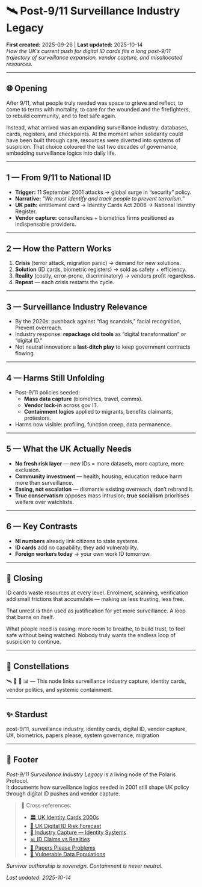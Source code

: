 # 🛰️ Post-9/11 Surveillance Industry Legacy  
**First created:** 2025-09-26 | **Last updated:** 2025-10-14  
*How the UK’s current push for digital ID cards fits a long post-9/11 trajectory of surveillance expansion, vendor capture, and misallocated resources.*  

---

## 🌐 Opening  

After 9/11, what people truly needed was space to grieve and reflect, to come to terms with mortality, to care for the wounded and the firefighters, to rebuild community, and to feel safe again.  

Instead, what arrived was an expanding surveillance industry: databases, cards, registers, and checkpoints. At the moment when solidarity could have been built through care, resources were diverted into systems of suspicion. That choice coloured the last two decades of governance, embedding surveillance logics into daily life.  

---

## 1 — From 9/11 to National ID  

- **Trigger:** 11 September 2001 attacks → global surge in “security” policy.  
- **Narrative:** *“We must identify and track people to prevent terrorism.”*  
- **UK path:** entitlement card → Identity Cards Act 2006 → National Identity Register.  
- **Vendor capture:** consultancies + biometrics firms positioned as indispensable providers.  

---

## 2 — How the Pattern Works  

1. **Crisis** (terror attack, migration panic) → demand for new solutions.  
2. **Solution** (ID cards, biometric registers) → sold as safety + efficiency.  
3. **Reality** (costly, error-prone, discriminatory) → vendors profit regardless.  
4. **Repeat** — each crisis restarts the cycle.  

---

## 3 — Surveillance Industry Relevance  

- By the 2020s: pushback against “flag scandals,” facial recognition, Prevent overreach.  
- Industry response: **repackage old tools** as “digital transformation” or “digital ID.”  
- Not neutral innovation: a **last-ditch play** to keep government contracts flowing.  

---

## 4 — Harms Still Unfolding  

- Post-9/11 policies seeded:  
  - **Mass data capture** (biometrics, travel, comms).  
  - **Vendor lock-in** across gov IT.  
  - **Containment logics** applied to migrants, benefits claimants, protestors.  
- Harms now visible: profiling, function creep, data permanence.  

---

## 5 — What the UK Actually Needs  

- **No fresh risk layer** — new IDs = more datasets, more capture, more exclusion.  
- **Community investment** — health, housing, education reduce harm more than surveillance.  
- **Easing, not escalation** — dismantle existing overreach, don’t rebrand it.  
- **True conservatism** opposes mass intrusion; **true socialism** prioritises welfare over watchlists.  

---

## 6 — Key Contrasts  

- **NI numbers** already link citizens to state systems.  
- **ID cards** add no capability; they add vulnerability.  
- **Foreign workers today** → your own work ID tomorrow.  

---

## 🌋 Closing  

ID cards waste resources at every level. Enrolment, scanning, verification add small frictions that accumulate — making us less trusting, less free.  

That unrest is then used as justification for yet more surveillance. A loop that burns on itself.  

What people need is easing: more room to breathe, to build trust, to feel safe without being watched. Nobody truly wants the endless loop of suspicion to continue.  

---

## 🌌 Constellations  

🛰️ 🛂 💼 📊 — This node links surveillance industry capture, identity cards, vendor politics, and systemic containment.  

---

## ✨ Stardust  

post-9/11, surveillance industry, identity cards, digital ID, vendor capture, UK, biometrics, papers please, system governance, migration  

---

## 🏮 Footer  

*Post-9/11 Surveillance Industry Legacy* is a living node of the Polaris Protocol.  
It documents how surveillance logics seeded in 2001 still shape UK policy through digital ID pushes and vendor capture.  

> 📡 Cross-references:
> 
> - [🏛️ UK Identity Cards 2000s](../../🛟_Borders_Boats_Walls/🏛️_uk_identity_cards_2000s.md)  
> - [🔮 UK Digital ID Risk Forecast](../../../../Metadata_Sabotage_Network/Governance_And_Containment/🈺_Governance_And_Prevent/🔮_uk_digital_id_risk_forecast.md)  
> - [💼 Industry Capture — Identity Systems](../../../../Metadata_Sabotage_Network/Governance_And_Containment/🈺_Governance_And_Prevent/💼_industry_capture_identity_systems.md)  
> - [📊 ID Claims vs Realities](../../../../Metadata_Sabotage_Network/Governance_And_Containment/🈺_Governance_And_Prevent/📊_id_claims_vs_realities.md)  
> - [🛂 Papers Please Problems](../../../../Metadata_Sabotage_Network/🔥_Data_Risks/🛂_Papers_Please_Problems/README.md)  
> - [📿 Vulnerable Data Populations](../../../../Metadata_Sabotage_Network/🔥_Data_Risks/📿_Vulnerable_Data_Populations/README.md)  

*Survivor authorship is sovereign. Containment is never neutral.*  

_Last updated: 2025-10-14_  
